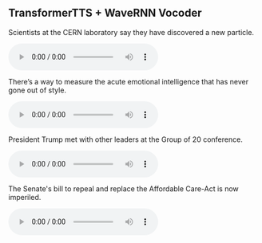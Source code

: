 ## TransformerTTS + WaveRNN Vocoder

<p class="text">Scientists at the CERN laboratory say they have discovered a new particle.</p> 
<audio src="https://github.com/as-ideas/tts_model_outputs/blob/master/ljspeech_transformertts/cern_particle.wav?raw=true" controls preload></audio>

<p class="text">There’s a way to measure the acute emotional intelligence that has never gone out of style.</p>
<audio src="https://github.com/as-ideas/tts_model_outputs/blob/master/ljspeech_transformertts/EQ.wav?raw=true" controls preload></audio>

<p class="text">President Trump met with other leaders at the Group of 20 conference.</p>
<audio src="https://github.com/as-ideas/tts_model_outputs/blob/master/ljspeech_transformertts/Trump.wav?raw=true" controls preload></audio>

<p class="text">The Senate's bill to repeal and replace the Affordable Care-Act is now imperiled.</p>
<audio src="https://github.com/as-ideas/tts_model_outputs/blob/master/ljspeech_transformertts/affordablecareact.wav?raw=true" controls preload></audio>
